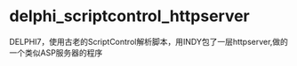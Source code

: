 # delphi_scriptcontrol_httpserver
DELPHI7，使用古老的ScriptControl解析脚本，用INDY包了一层httpserver,做的一个类似ASP服务器的程序
